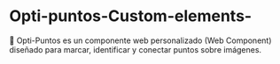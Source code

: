 # Opti-puntos-Custom-elements-
🔧 Opti-Puntos es un componente web personalizado (Web Component) diseñado para marcar, identificar y conectar puntos sobre imágenes.
